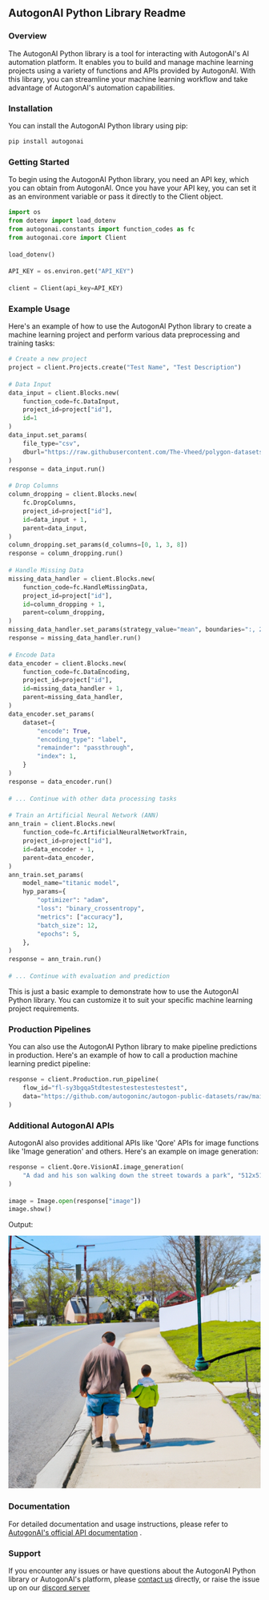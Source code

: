 ## AutogonAI Python Library Readme

### Overview

The AutogonAI Python library is a tool for interacting with AutogonAI's AI automation platform. It enables you to build and manage machine learning projects using a variety of functions and APIs provided by AutogonAI. With this library, you can streamline your machine learning workflow and take advantage of AutogonAI's automation capabilities.

### Installation

You can install the AutogonAI Python library using pip:

```bash
pip install autogonai
```


### Getting Started

To begin using the AutogonAI Python library, you need an API key, which you can obtain from AutogonAI. Once you have your API key, you can set it as an environment variable or pass it directly to the Client object.

```python
import os
from dotenv import load_dotenv
from autogonai.constants import function_codes as fc
from autogonai.core import Client

load_dotenv()

API_KEY = os.environ.get("API_KEY")

client = Client(api_key=API_KEY)
```

### Example Usage

Here's an example of how to use the AutogonAI Python library to create a machine learning project and perform various data preprocessing and training tasks:

```python
# Create a new project
project = client.Projects.create("Test Name", "Test Description")

# Data Input
data_input = client.Blocks.new(
    function_code=fc.DataInput,
    project_id=project["id"],
    id=1
)
data_input.set_params(
    file_type="csv",
    dburl="https://raw.githubusercontent.com/The-Vheed/polygon-datasets/main/mobile_price_prediction.csv",
)
response = data_input.run()

# Drop Columns
column_dropping = client.Blocks.new(
    fc.DropColumns,
    project_id=project["id"],
    id=data_input + 1,
    parent=data_input,
)
column_dropping.set_params(d_columns=[0, 1, 3, 8])
response = column_dropping.run()

# Handle Missing Data
missing_data_handler = client.Blocks.new(
    function_code=fc.HandleMissingData,
    project_id=project["id"],
    id=column_dropping + 1,
    parent=column_dropping,
)
missing_data_handler.set_params(strategy_value="mean", boundaries=":, 2:")
response = missing_data_handler.run()

# Encode Data
data_encoder = client.Blocks.new(
    function_code=fc.DataEncoding,
    project_id=project["id"],
    id=missing_data_handler + 1,
    parent=missing_data_handler,
)
data_encoder.set_params(
    dataset={
        "encode": True,
        "encoding_type": "label",
        "remainder": "passthrough",
        "index": 1,
    }
)
response = data_encoder.run()

# ... Continue with other data processing tasks

# Train an Artificial Neural Network (ANN)
ann_train = client.Blocks.new(
    function_code=fc.ArtificialNeuralNetworkTrain,
    project_id=project["id"],
    id=data_encoder + 1,
    parent=data_encoder,
)
ann_train.set_params(
    model_name="titanic model",
    hyp_params={
        "optimizer": "adam",
        "loss": "binary_crossentropy",
        "metrics": ["accuracy"],
        "batch_size": 12,
        "epochs": 5,
    },
)
response = ann_train.run()

# ... Continue with evaluation and prediction
```


This is just a basic example to demonstrate how to use the AutogonAI Python library. You can customize it to suit your specific machine learning project requirements.

### Production Pipelines

You can also use the AutogonAI Python library to make pipeline predictions in production. Here's an example of how to call a production machine learning predict pipeline:

```python
response = client.Production.run_pipeline(
    flow_id="fl-sy3bgqa5tdtestestestestestestest",
    data="https://github.com/autogoninc/autogon-public-datasets/raw/main/credit-risk/sample_pred.csv",
)
```

### Additional AutogonAI APIs

AutogonAI also provides additional APIs like 'Qore' APIs for image functions like 'Image generation' and others.
Here's an example on image generation:
```python
response = client.Qore.VisionAI.image_generation(
    "A dad and his son walking down the street towards a park", "512x512"
)

image = Image.open(response["image"])
image.show()
```
Output:

![Image of a dad and his son walking down the street towards a park](examples/showcase.PNG)

### Documentation

For detailed documentation and usage instructions, please refer to [AutogonAI's official API documentation](https://docs.autogon.ai/)
.

### Support

If you encounter any issues or have questions about the AutogonAI Python library or AutogonAI's platform, please [contact us](https://autogon.ai/company/contact) directly, or raise the issue up on our [discord server](https://discord.gg/3NhD8mcq5F)
